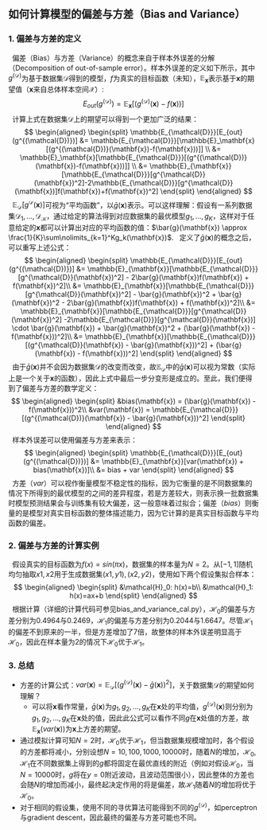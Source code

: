 ## 如何计算模型的偏差与方差（Bias and Variance）

### 1. 偏差与方差的定义

&nbsp;&nbsp;偏差（Bias）与方差（Variance）的概念来自于样本外误差的分解（Decomposition of out-of-sample error）。样本外误差的定义如下所示，其中$g^{(\mathcal{D})}$为基于数据集$\mathcal{D}$得到的模型，$f$为真实的目标函数（未知），$\mathbb{E}_{\mathbf{x}}$表示基于$\mathbf{x}$的期望值（$\mathbf{x}$来自总体样本空间$\mathcal{X}$）:
$$
    E_{out}(g^{(\mathcal{D})}) = \mathbb{E}_\mathbf{x}[(g^{(\mathcal{D})}(\mathbf{x})-f(\mathbf{x}))]
$$
&nbsp;&nbsp;计算上式在数据集$\mathcal{D}$上的期望可以得到一个更加广泛的结果：
$$
\begin{aligned}
\begin{split}
    \mathbb{E_{\mathcal{D}}}[E_{out}(g^{(\mathcal{D})})]
    &= \mathbb{E_{\mathcal{D}}}[\mathbb{E}_\mathbf{x}[(g^{(\mathcal{D})}(\mathbf{x})-f(\mathbf{x}))]] \\
    &= \mathbb{E}_\mathbf{x}[\mathbb{E_{\mathcal{D}}}[(g^{(\mathcal{D})}(\mathbf{x})-f(\mathbf{x}))]] \\
    &= \mathbb{E}_{\mathbf{x}}[\mathbb{E_{\mathcal{D}}}[g^{\mathcal{D}}(\mathbf{x})^2]-2\mathbb{E_{\mathcal{D}}}[g^{\mathcal{D}}(\mathbf{x})]f(\mathbf{x})+f(\mathbf{x})^2]
\end{split}
\end{aligned}
$$
&nbsp;&nbsp;$\mathbb{E_{\mathcal{D}}}[g^{\mathcal{D}}(\mathbf{x})]$可视为“平均函数”，以$\bar{g}(\mathbf{x})$表示。可以这样理解：假设有一系列数据集$\mathcal{D_1},...,\mathcal{D_K}$，通过给定的算法得到对应数据集的最优模型$g_1,...,g_K$，这样对于任意给定的$\mathbf{x}$都可以计算出对应的平均函数的值：$\bar{g}(\mathbf{x}) \approx \frac{1}{K}\sum\nolimits_{k=1}^Kg_k(\mathbf{x})$.
&nbsp;&nbsp;定义了$\bar{g}(\mathbf{x})$的概念之后，可以重写上述公式：
$$
\begin{aligned}
\begin{split}
    \mathbb{E_{\mathcal{D}}}[E_{out}(g^{(\mathcal{D})})]
    &= \mathbb{E}_{\mathbf{x}}[\mathbb{E_{\mathcal{D}}}[g^{\mathcal{D}}(\mathbf{x})^2] - 2\bar{g}(\mathbf{x})f(\mathbf{x}) + f(\mathbf{x})^2]\\
    &= \mathbb{E}_{\mathbf{x}}[\mathbb{E_{\mathcal{D}}}[g^{\mathcal{D}}(\mathbf{x})^2] - \bar{g}(\mathbf{x})^2 + \bar{g}(\mathbf{x})^2 - 2\bar{g}(\mathbf{x})f(\mathbf{x}) + f(\mathbf{x})^2]\\
    &= \mathbb{E}_{\mathbf{x}}[\mathbb{E_{\mathcal{D}}}[g^{\mathcal{D}}(\mathbf{x})^2] -2\mathbb{E_{\mathcal{D}}}[g^{\mathcal{D}}(\mathbf{x})] \cdot \bar{g}(\mathbf{x}) + \bar{g}(\mathbf{x})^2 + (\bar{g}(\mathbf{x}) - f(\mathbf{x}))^2]\\
    &= \mathbb{E}_{\mathbf{x}}[\mathbb{E_{\mathcal{D}}}[(g^{\mathcal{D}}(\mathbf{x}) - \bar{g}(\mathbf{x}))^2] + (\bar{g}(\mathbf{x}) - f(\mathbf{x}))^2]
\end{split}
\end{aligned}
$$
&nbsp;&nbsp;由于$\bar{g}(\mathbf{x})$并不会因为数据集$\mathcal{{D}}$的改变而改变，故$\mathbb{E}_{\mathcal{D}}$中的$\bar{g}(\mathbf{x})$可以视为常数（实际上是一个关于$\mathbf{x}$的函数），因此上式中最后一步分变形是成立的。至此，我们便得到了偏差与方差的数学定义：
$$
\begin{aligned}
\begin{split}
    &bias(\mathbf{x}) = (\bar{g}(\mathbf{x}) - f(\mathbf{x}))^2\\
    &var(\mathbf{x}) = \mathbb{E_{\mathcal{D}}}[(g^{(\mathcal{D})}(\mathbf{x}) - \bar{g}(\mathbf{x}))^2]
\end{split}
\end{aligned}
$$
&nbsp;&nbsp;样本外误差可以使用偏差与方差来表示：
$$
\begin{aligned}
\begin{split}
    \mathbb{E_{\mathcal{D}}}[E_{out}(g^{(\mathcal{D})})] &= \mathbb{E}_{\mathbf{x}}[var(\mathbf{x}) + bias(\mathbf{x})]\\
    &= bias + var
\end{split}
\end{aligned}
$$
&nbsp;&nbsp;方差（$var$）可以视作衡量模型不稳定性的指标，因为它衡量的是不同数据集的情况下所得到的最优模型的之间的差异程度，若是方差较大，则表示换一批数据集时模型预测结果会与训练集有较大偏差，这一般意味着过拟合；偏差（$bias$）则衡量的是模型对真实目标函数的整体描述能力，因为它计算的是真实目标函数与平均函数的偏差。

### 2. 偏差与方差的计算实例

&nbsp;&nbsp;假设真实的目标函数为$f(x) = sin(\pi x)$，数据集的样本量为$N = 2$。从$[-1, 1]$随机均匀抽取$x1, x2$用于生成数据集$(x1,y1), (x2,y2)$，使用如下两个假设集拟合样本：
$$
\begin{aligned}
\begin{split}
    &\mathcal{H}_0: h(x)=b\\
    &\mathcal{H}_1: h(x)=ax+b
\end{split}
\end{aligned}
$$
&nbsp;&nbsp;根据计算（详细的计算代码可参见bias_and_variance_cal.py），$\mathcal{H}_0$的偏差与方差分别为0.4964与0.2469，$\mathcal{H}_1$的偏差与方差分别为0.2044与1.6647。尽管$\mathcal{H}_1$的偏差不到原来的一半，但是方差增加了7倍，故整体的样本外误差明显高于$\mathcal{H}_0$，因此在样本量为2的情况下$\mathcal{H}_0$优于$\mathcal{H}_1$。

### 3. 总结

- 方差的计算公式：$var(\mathbf{x}) = \mathbb{E_{\mathcal{D}}}[(g^{(\mathcal{D})}(\mathbf{x}) - \bar{g}(\mathbf{x}))^2]$，关于数据集$\mathcal{D}$的期望如何理解？
  - 可以将$\mathbf{x}$看作常量，$\bar{g}(\mathbf{x})$为$g_1, g_2,...,g_K$在$\mathbf{x}$处的平均值，$g^{(\mathcal{D})}(\mathbf{x})$则分别为$g_1, g_2,...,g_K$在$\mathbf{x}$处的值，因此此公式可以看作不同$g$在$\mathbf{x}$处值的方差，故$\mathbb{E}_{\mathbf{x}}(var(\mathbf{x}))$为$\mathbf{x}$上方差的期望。
- 通过模拟计算可知$N=2$时，$\mathcal{H}_0$优于$\mathcal{H}_1$，但当数据集规模增加时，各个假设的方差都将减小，分别设想$N=10,100,1000,10000$时，随着$N$的增加，$\mathcal{H}_0$, $\mathcal{H}_1$在不同数据集上得到的$g$都将固定在最优直线的附近（例如对假设$\mathcal{H}_0$，当$N=10000$时，$g$将在$y=0$附近波动，且波动范围很小），因此整体的方差也会随$N$的增加而减小，最终起决定作用的将是偏差，故$\mathcal{H}_1$随着$N$的增加将优于$\mathcal{H}_0$。
- 对于相同的假设集，使用不同的寻优算法可能得到不同的$g^{(\mathcal{D})}$，如perceptron与gradient descent，因此最终的偏差与方差可能也不同。
